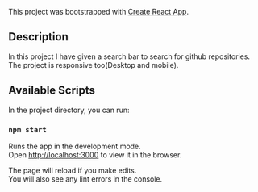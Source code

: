 This project was bootstrapped with [Create React App](https://github.com/facebook/create-react-app).
## Description
In this project I have given a search bar to search for github repositories. The project is responsive too(Desktop and mobile).
## Available Scripts

In the project directory, you can run:

### `npm start`

Runs the app in the development mode.<br>
Open [http://localhost:3000](http://localhost:3000) to view it in the browser.

The page will reload if you make edits.<br>
You will also see any lint errors in the console.

